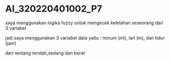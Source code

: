 # AI_320220401002_P7

saya menggunakan logika fuzzy untuk mengecek kelelahan seseorang dari 3 variabel 

jadi saya menggunakan 3 variabel data yaitu :
minum (ml), lari (m), dan tidur (jam)

dari rentang rendah,sedang dan berat
